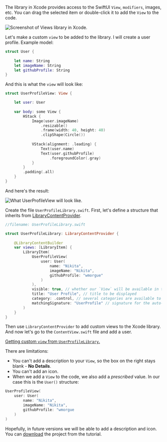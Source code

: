 The library in Xcode provides access to the SwiftUI `View`, `modifiers`, images, etc. You can drag the selected item or double-click it to add the `View` to the code.

![Screenshot of `Views` library in Xcode.](https://cdn.sparrowcode.io/tutorials/how-add-view-to-swiftui-library/xcode_library.png)

Let's make a custom `view` to be added to the library. I will create a user profile. Example model:

```swift
struct User {
    
    let name: String
    let imageName: String
    let githubProfile: String
}
```

And this is what the `view` will look like:

```swift
struct UserProfileView: View {

    let user: User
    
    var body: some View {
        HStack {
            Image(user.imageName)
                .resizable()
                .frame(width: 40, height: 40)
                .clipShape(Circle())
            
            VStack(alignment: .leading) {
                Text(user.name)
                Text(user.githubProfile)
                    .foregroundColor(.gray)
            }
        }
        .padding(.all)
    }
}
```

And here's the result:

![What `UserProfileView` will look like.](https://cdn.sparrowcode.io/tutorials/how-add-view-to-swiftui-library/user_profile_preview.png)

Create the file `UserProfileLibrary.swift`. First, let's define a structure that inherits from [LibraryContentProvider](https://developer.apple.com/documentation/developertoolssupport/librarycontentprovider?changes=latest_minor).

```swift
//filename: UserProfileLibrary.swift

struct UserProfileLibrary: LibraryContentProvider {
    
    @LibraryContentBuilder
    var views: [LibraryItem] {
        LibraryItem(
            UserProfileView(
                user: User(
                    name: "Nikita",
                    imageName: "Nikita",
                    githubProfile: "wmorgue"
                )
            ),
            visible: true, // whether our `View` will be available in the library
            title: "User Profile", // title to be displayed
            category: .control, // several categories are available to choose from
            matchingSignature: "UserProfile" // signature for the auto-complete
        )
    }
}
```

Then use `LibraryContentProvider` to add custom views to the Xcode library.
And now let's go to the `ContentView.swift` file and add a user.

[Getting custom `view` from `UserProfileLibrary`.](https://cdn.sparrowcode.io/tutorials/how-add-view-to-swiftui-library/user_profile_library.mov)

There are limitations:
- You can't add a description to your `View`, so the box on the right stays blank - **No Details**.
- You can't add an icon.
- When we add a `View` to the code, we also add a _prescribed_ value. In our case this is the `User()` structure:

```swift
UserProfileView(
    user: User(
        name: "Nikita",
        imageName: "Nikita",
        githubProfile: "wmorgue
    )
)
```

Hopefully, in future versions we will be able to add a description and icon.
You can [download](https://cdn.sparrowcode.io/tutorials/how-add-view-to-swiftui-library/MyApp.zip) the project from the tutorial.
